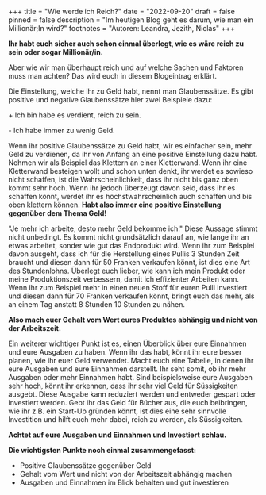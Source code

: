+++
title = "Wie werde ich Reich?"
date = "2022-09-20"
draft = false
pinned = false
description = "Im heutigen Blog geht es darum, wie man ein Millionär;In wird?"
footnotes = "Autoren: Leandra, Jezith, Niclas"
+++


**I﻿hr habt euch sicher auch schon einmal überlegt, wie es wäre reich zu sein oder sogar Millionär/in.**

A﻿ber wie wir man überhaupt reich und auf welche Sachen und Faktoren muss man achten? Das wird euch in diesem Blogeintrag erklärt.

D﻿ie Einstellung, welche ihr zu Geld habt, nennt man Glaubenssätze. Es gibt positive und negative Glaubenssätze hier zwei Beispiele dazu:

+﻿ Ich bin habe es verdient, reich zu sein.

\-﻿ Ich habe immer zu wenig Geld.

W﻿enn ihr positive Glaubenssätze zu Geld habt, wir es einfacher sein, mehr Geld zu verdienen, da ihr von Anfang an eine positive Einstellung dazu habt. Nehmen wir als Beispiel das Klettern an einer Kletterwand. Wenn ihr eine Kletterwand besteigen wollt und schon unten denkt, ihr werdet es sowieso nicht schaffen, ist die Wahrscheinlichkeit, dass ihr nicht bis ganz oben kommt sehr hoch. Wenn ihr jedoch überzeugt davon seid, dass ihr es schaffen könnt, werdet ihr es höchstwahrscheinlich auch schaffen und bis oben klettern können. **Habt also immer eine positive Einstellung gegenüber dem Thema Geld!**

"﻿Je mehr ich arbeite, desto mehr Geld bekomme ich." Diese Aussage stimmt nicht unbedingt. Es kommt nicht grundsätzlich darauf an, wie lange ihr an etwas arbeitet, sonder wie gut das Endprodukt wird. Wenn ihr zum Beispiel davon ausgeht, dass ich für die Herstellung eines Pullis 3 Stunden Zeit braucht und diesen dann für 50 Franken verkaufen könnt, ist dies eine Art des Stundenlohns. Überlegt euch lieber, wie kann ich mein Produkt oder meine Produktionszeit verbessern, damit ich effizienter Arbeiten kann. Wenn ihr zum Beispiel mehr in einen neuen Stoff für euren Pulli investiert und diesen dann für 70 Franken verkaufen könnt, bringt euch das mehr, als an einem Tag anstatt 8 Stunden 10 Stunden zu nähen.

**Also mach euer Gehalt vom Wert eures Produktes abhängig und nicht von der Arbeitszeit.**

E﻿in weiterer wichtiger Punkt ist es, einen Überblick über eure Einnahmen und eure Ausgaben zu haben. Wenn ihr das habt, könnt ihr eure besser planen, wie ihr euer Geld verwendet. Macht euch eine Tabelle, in denen ihr eure Ausgaben und eure Einnahmen darstellt. Ihr seht somit, ob ihr mehr Ausgaben oder mehr Einnahmen habt. Sind beispielsweise eure Ausgaben sehr hoch, könnt ihr erkennen, dass ihr sehr viel Geld für Süssigkeiten ausgebt. Diese Ausgabe kann reduziert werden und entweder gespart oder investiert werden. Gebt ihr das Geld für Bücher aus, die euch beibringen, wie ihr z.B. ein Start-Up gründen könnt, ist dies eine sehr sinnvolle Investition und hilft euch mehr dabei, reich zu werden, als Süssigkeiten.

**Achtet auf eure Ausgaben und Einnahmen und Investiert schlau.**

**D﻿ie wichtigsten Punkte noch einmal zusammengefasst:**

* P﻿ositive Glaubenssätze gegenüber Geld
* G﻿ehalt vom Wert und nicht von der Arbeitszeit abhängig machen
* A﻿usgaben und Einnahmen im Blick behalten und gut investieren